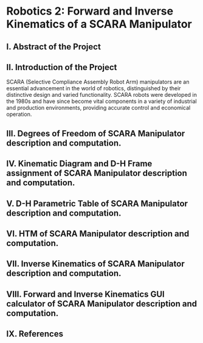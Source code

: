 # **Robotics 2: Forward and Inverse Kinematics of a SCARA Manipulator**

##	I. Abstract of the Project														
##  II. Introduction of the Project	
SCARA (Selective Compliance Assembly Robot Arm) manipulators are an essential advancement in the world of robotics, distinguished by their distinctive design and varied functionality. SCARA robots were developed in the 1980s and have since become vital components in a variety of industrial and production environments, providing accurate control and economical operation.
##  III. Degrees of Freedom of SCARA Manipulator description and computation.														
##	IV. Kinematic Diagram and D-H Frame assignment of SCARA Manipulator description and computation.														
##	V. D-H Parametric Table of SCARA Manipulator description and computation.														
##	VI. HTM of SCARA Manipulator description and computation.														
##	VII. Inverse Kinematics of SCARA Manipulator description and computation.														
##	VIII. Forward and Inverse Kinematics GUI calculator of SCARA Manipulator description and computation.														
##	IX. References														
